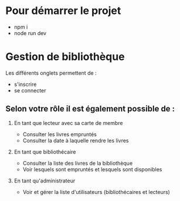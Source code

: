 # Pour démarrer le projet

- npm i
- node run dev

# Gestion de bibliothèque

Les différents onglets permettent de :

- s'inscrire
- se connecter

## Selon votre rôle il est également possible de :

1. En tant que lecteur avec sa carte de membre
   - Consulter les livres empruntés
   - Consulter la date à laquelle rendre les livres  
  
2. En tant que bibliothécaire
   - Consulter la liste des livres de la bibliothèque
   - Voir lesquels sont empruntés et lesquels sont disponibles

3. En tant qu'administrateur
   - Voir et gérer la liste d'utilisateurs (bibliothécaires et lecteurs)
